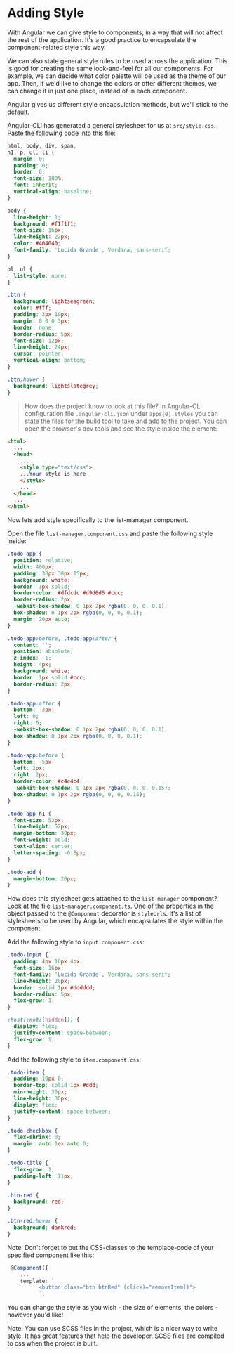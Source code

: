 # Adding Style

With Angular we can give style to components, in a way that will not affect the rest of the application. It's a good practice to encapsulate the component-related style this way.

We can also state general style rules to be used across the application. This is good for creating the same look-and-feel for all our components. For example, we can decide what color palette will be used as the theme of our app. Then, if we'd like to change the colors or offer different themes, we can change it in just one place, instead of in each component.

Angular gives us different style encapsulation methods, but we'll stick to the default.

Angular-CLI has generated a general stylesheet for us at `src/style.css`. Paste the following code into this file: 

```css
html, body, div, span,
h1, p, ul, li {
  margin: 0;
  padding: 0;
  border: 0;
  font-size: 100%;
  font: inherit;
  vertical-align: baseline;
}

body {
  line-height: 1;
  background: #f1f1f1;
  font-size: 16px;
  line-height: 22px;
  color: #404040;
  font-family: 'Lucida Grande', Verdana, sans-serif;
}

ol, ul {
  list-style: none;
}

.btn {
  background: lightseagreen;
  color: #fff;
  padding: 3px 10px;
  margin: 0 0 0 3px;
  border: none;
  border-radius: 5px;
  font-size: 12px;
  line-height: 24px;
  cursor: pointer;
  vertical-align: bottom;
}

.btn:hover {
  background: lightslategrey;
}

```

>How does the project know to look at this file? In Angular-CLI configuration file `.angular-cli.json` under `apps[0].styles` you can state the files for the build tool to take and add to the project. You can open the browser's dev tools and see the style inside the element: 
```html
<html>
  ...
  <head>
    ...
    <style type="text/css">
    ...Your style is here
    </style>
    ...
  </head>
  ...
</html> 
```


Now lets add style specifically to the list-manager component. 

Open the file `list-manager.component.css` and paste the following style inside:
```css
.todo-app {
  position: relative;
  width: 400px;
  padding: 30px 30px 15px;
  background: white;
  border: 1px solid;
  border-color: #dfdcdc #d9d6d6 #ccc;
  border-radius: 2px;
  -webkit-box-shadow: 0 1px 2px rgba(0, 0, 0, 0.1);
  box-shadow: 0 1px 2px rgba(0, 0, 0, 0.1);
  margin: 20px auto;
}

.todo-app:before, .todo-app:after {
  content: '';
  position: absolute;
  z-index: -1;
  height: 4px;
  background: white;
  border: 1px solid #ccc;
  border-radius: 2px;
}

.todo-app:after {
  bottom: -3px;
  left: 0;
  right: 0;
  -webkit-box-shadow: 0 1px 2px rgba(0, 0, 0, 0.1);
  box-shadow: 0 1px 2px rgba(0, 0, 0, 0.1);
}

.todo-app:before {
  bottom: -5px;
  left: 2px;
  right: 2px;
  border-color: #c4c4c4;
  -webkit-box-shadow: 0 1px 2px rgba(0, 0, 0, 0.15);
  box-shadow: 0 1px 2px rgba(0, 0, 0, 0.15);
}

.todo-app h1 {
  font-size: 52px;
  line-height: 52px;
  margin-bottom: 30px;
  font-weight: bold;
  text-align: center;
  letter-spacing: -0.8px;
}

.todo-add {
  margin-bottom: 20px;
}
```

How does this stylesheet gets attached to the `list-manager` component? 
Look at the file `list-manager.component.ts`. One of the properties in the object passed to the `@Component` decorator is `styleUrls`. It's a list of stylesheets to be used by Angular, which encapsulates the style within the component. 

Add the following style to `input.component.css`:
```css
.todo-input {
  padding: 4px 10px 4px;
  font-size: 16px;
  font-family: 'Lucida Grande', Verdana, sans-serif;
  line-height: 20px;
  border: solid 1px #dddddd;
  border-radius: 5px;
  flex-grow: 1;
}

:host(:not([hidden])) {
  display: flex;
  justify-content: space-between;
  flex-grow: 1;
}
```

Add the following style to `item.component.css`:
```css
.todo-item {
  padding: 10px 0;
  border-top: solid 1px #ddd;
  min-height: 30px;
  line-height: 30px;
  display: flex;
  justify-content: space-between;
}

.todo-checkbox {
  flex-shrink: 0;
  margin: auto 1ex auto 0;
}

.todo-title {
  flex-grow: 1;
  padding-left: 11px;
}

.btn-red {
  background: red;
}

.btn-red:hover {
  background: darkred;
}

```
Note: Don't forget to put the CSS-classes to the templace-code of your specified component like this:
```ts
 @Component({
    ...
    template: `
          <button class="btn btnRed" (click)="removeItem()">
          `,
```
You can change the style as you wish - the size of elements, the colors - however you'd like!

Note: You can use SCSS files in the project, which is a nicer way to write style. It has great features that help the developer. SCSS files are compiled to css when the project is built. 
